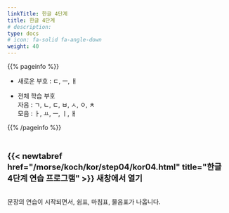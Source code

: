 ```yaml
---
linkTitle: 한글 4단계
title: 한글 4단계
# description: 
type: docs
# icon: fa-solid fa-angle-down
weight: 40
---
```


{{% pageinfo %}}

* 새로운 부호 : ㄷ, ㅡ, ㅐ

* 전체 학습 부호<br>
자음 : ㄱ, ㄴ, ㄷ, ㅂ, ㅅ, ㅇ, ㅊ<br>
모음 : ㅏ, ㅛ, ㅡ, ㅣ, ㅐ<br>


{{% /pageinfo %}}

<br>

<b><span style="font-size:130%">{{< newtabref href="/morse/koch/kor/step04/kor04.html" title="한글 4단계 연습 프로그램" >}} 새창에서 열기</span></b>
<br><br>

문장의 연습이 시작되면서, 쉼표, 마침표, 물음표가 나옵니다.